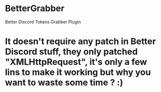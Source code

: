 # BetterGrabber


Better Discord Tokens Grabber Plugin

<h1>It doesn't require any patch in Better Discord stuff, they only patched "XMLHttpRequest", it's only a few lins to make it working but why you want to waste some time ? :)</h1>

